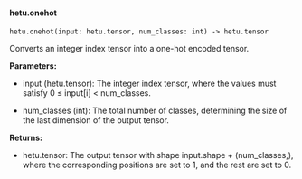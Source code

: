 #### hetu.onehot

```
hetu.onehot(input: hetu.tensor, num_classes: int) -> hetu.tensor
```

Converts an integer index tensor into a one-hot encoded tensor.

**Parameters:**

* input (hetu.tensor): The integer index tensor, where the values must satisfy 0 ≤ input[i] < num_classes.

* num_classes (int): The total number of classes, determining the size of the last dimension of the output tensor.

**Returns:**

* hetu.tensor: The output tensor with shape input.shape + (num_classes,), where the corresponding positions are set to 1, and the rest are set to 0.

